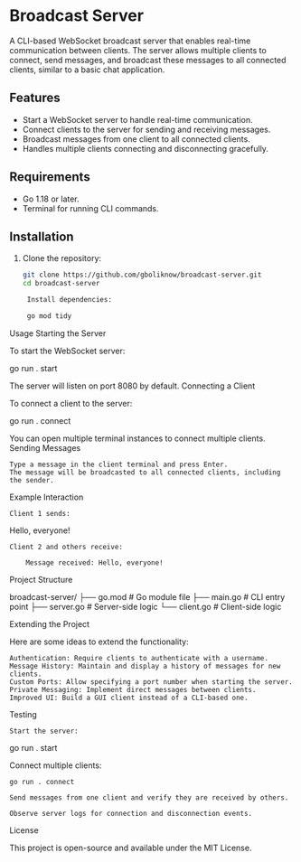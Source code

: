 # Broadcast Server

A CLI-based WebSocket broadcast server that enables real-time communication between clients. The server allows multiple clients to connect, send messages, and broadcast these messages to all connected clients, similar to a basic chat application.

## Features

- Start a WebSocket server to handle real-time communication.
- Connect clients to the server for sending and receiving messages.
- Broadcast messages from one client to all connected clients.
- Handles multiple clients connecting and disconnecting gracefully.

## Requirements

- Go 1.18 or later.
- Terminal for running CLI commands.

## Installation

1. Clone the repository:
   ```bash
   git clone https://github.com/gboliknow/broadcast-server.git
   cd broadcast-server

    Install dependencies:

    go mod tidy

Usage
Starting the Server

To start the WebSocket server:

go run . start

The server will listen on port 8080 by default.
Connecting a Client

To connect a client to the server:

go run . connect

You can open multiple terminal instances to connect multiple clients.
Sending Messages

    Type a message in the client terminal and press Enter.
    The message will be broadcasted to all connected clients, including the sender.

Example Interaction

    Client 1 sends:

Hello, everyone!

    Client 2 and others receive:

        Message received: Hello, everyone!

Project Structure

broadcast-server/
├── go.mod           # Go module file
├── main.go          # CLI entry point
├── server.go        # Server-side logic
└── client.go        # Client-side logic

Extending the Project

Here are some ideas to extend the functionality:

    Authentication: Require clients to authenticate with a username.
    Message History: Maintain and display a history of messages for new clients.
    Custom Ports: Allow specifying a port number when starting the server.
    Private Messaging: Implement direct messages between clients.
    Improved UI: Build a GUI client instead of a CLI-based one.

Testing

    Start the server:

go run . start

Connect multiple clients:

    go run . connect

    Send messages from one client and verify they are received by others.

    Observe server logs for connection and disconnection events.

License

This project is open-source and available under the MIT License.
